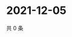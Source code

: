 # 2021-12-05

共 0 条

<!-- BEGIN WEIBO -->
<!-- 最后更新时间 Sun Dec 05 2021 00:22:22 GMT+0800 (China Standard Time) -->

<!-- END WEIBO -->
